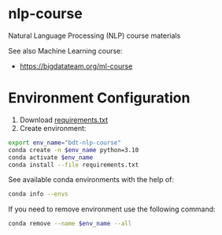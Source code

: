 # nlp-course

Natural Language Processing (NLP) course materials

See also Machine Learning course:
- https://bigdatateam.org/ml-course

# Environment Configuration

1. Download [requirements.txt](requirements.txt)
2. Create environment:
```bash
export env_name="bdt-nlp-course"
conda create -n $env_name python=3.10
conda activate $env_name
conda install --file requirements.txt
```

See available conda environments with the help of:
```bash
conda info --envs
```

If you need to remove environment use the following command:
```bash
conda remove --name $env_name --all
```
